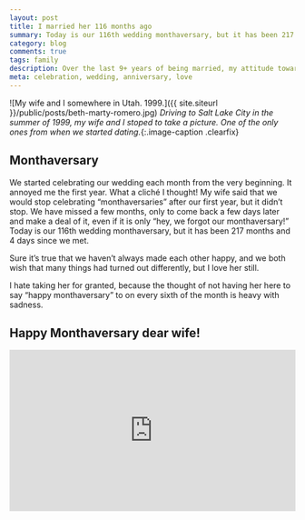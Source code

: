 ```yaml
---
layout: post
title: I married her 116 months ago
summary: Today is our 116th wedding monthaversary, but it has been 217 moths and 4 days since we met. 
category: blog
comments: true
tags: family
description: Over the last 9+ years of being married, my attitude towards celebrating our wedding each month has changed. 
meta: celebration, wedding, anniversary, love
---
```


![My wife and I somewhere in Utah. 1999.]({{ site.siteurl }}/public/posts/beth-marty-romero.jpg)
*Driving to Salt Lake City in the summer of 1999, my wife and I stoped to take a picture. One of the only ones from when we started dating.*{:.image-caption .clearfix}

## Monthaversary

We started celebrating our wedding each month from the very beginning. It annoyed me the first year. What a clich&eacute; I thought! My wife said that we would stop celebrating “monthaversaries” after our first year, but it didn’t stop.   We have missed a few months, only to come back a few days later and make a deal of it, even if it is only “hey, we forgot our monthaversary!” Today is our 116th wedding monthaversary, but it has been 217 months and 4 days since we met. 

Sure it’s true that we haven’t always made each other happy, and we both wish that many things had turned out differently, but I love her still. 

I hate taking her for granted, because the thought of not having her here to say “happy monthaversary” to on every sixth of the month is heavy with sadness.

## Happy Monthaversary dear wife!

<style>.embed-container { position: relative; padding-bottom: 56.25%; height: 0; overflow: hidden; max-width: 100%; } .embed-container iframe, .embed-container object, .embed-container embed { position: absolute; top: 0; left: 0; width: 100%; height: 100%; }</style>
<div class='embed-container'><iframe src='https://www.youtube.com/embed/57jXNMC1Vl4' frameborder='0' allowfullscreen></iframe></div>